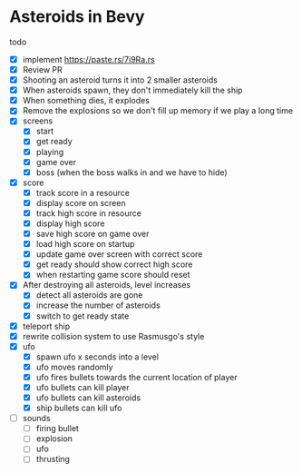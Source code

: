# Asteroids in Bevy

todo

- [x] implement https://paste.rs/7i9Ra.rs
- [x] Review PR
- [x] Shooting an asteroid turns it into 2 smaller asteroids
- [x] When asteroids spawn, they don't immediately kill the ship
- [x] When something dies, it explodes
- [x] Remove the explosions so we don't fill up memory if we play a long time
- [x] screens
  - [x] start
  - [x] get ready
  - [x] playing
  - [x] game over
  - [x] boss (when the boss walks in and we have to hide)
- [x] score
  - [x] track score in a resource
  - [x] display score on screen
  - [x] track high score in resource
  - [x] display high score
  - [x] save high score on game over
  - [x] load high score on startup
  - [x] update game over screen with correct score
  - [x] get ready should show correct high score
  - [x] when restarting game score should reset
- [x] After destroying all asteroids, level increases
  - [x] detect all asteroids are gone
  - [x] increase the number of asteroids
  - [x] switch to get ready state
- [x] teleport ship
- [x] rewrite collision system to use Rasmusgo's style
- [x] ufo
  - [x] spawn ufo x seconds into a level
  - [x] ufo moves randomly
  - [x] ufo fires bullets towards the current location of player
  - [x] ufo bullets can kill player
  - [x] ufo bullets can kill asteroids
  - [x] ship bullets can kill ufo
- [ ] sounds
  - [ ] firing bullet
  - [ ] explosion
  - [ ] ufo
  - [ ] thrusting
